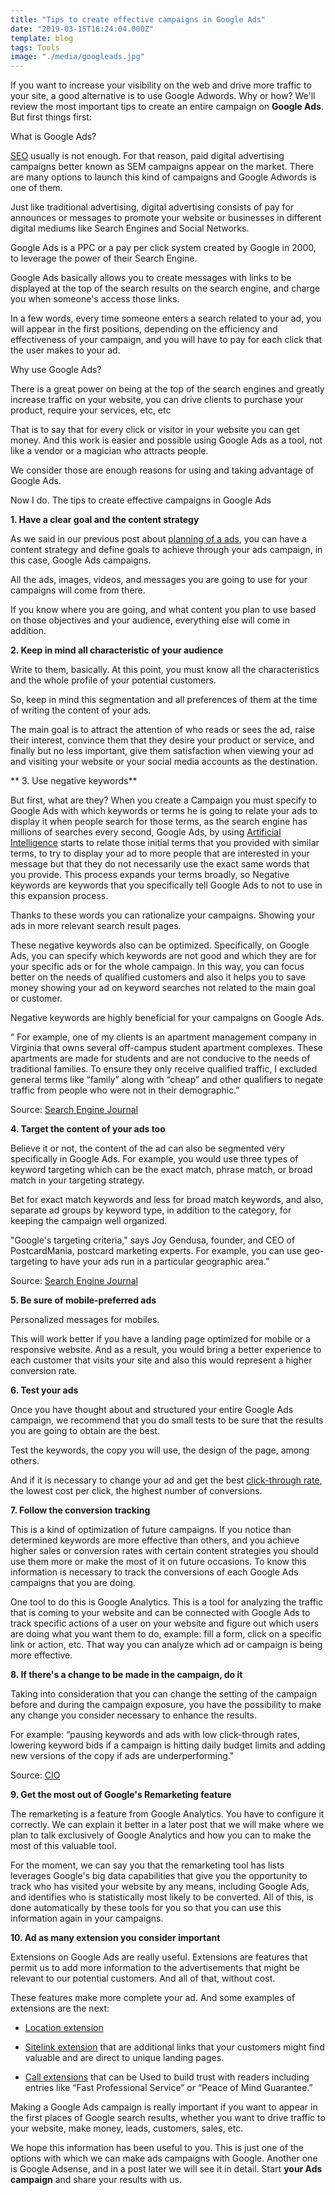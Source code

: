 ```yaml
---
title: "Tips to create effective campaigns in Google Ads"
date: "2019-03-15T16:24:04.000Z"
template: blog
tags: Tools
image: "./media/googleads.jpg"
---
```


If you want to increase your visibility on the web and drive more traffic to your site, a good alternative is to use Google Adwords. Why or how? We'll review the most important tips to create an entire campaign on **Google Ads**. But first things first:

<title-2>What is Google Ads?</title-2>

[SEO](https://cobuildlab.com/blog/seo-tips-that-will-increase-your-position-in-search-engines/)  usually is not enough. For that reason, paid digital advertising campaigns better known as SEM campaigns appear on the market. There are many options to launch this kind of campaigns and Google Adwords is one of them. 

Just like traditional advertising, digital advertising consists of pay for announces or messages to promote your website or businesses in different digital mediums like Search Engines and Social Networks. 

Google Ads is a PPC or a pay per click system created by Google in 2000, to leverage the power of their Search Engine. 

Google Ads basically allows you to create messages with links to be displayed at the top of the search results on the search engine, and charge you when someone's access those links.

In a few words, every time someone enters a search related to your ad, you will appear in the first positions, depending on the efficiency and effectiveness of your campaign, and you will have to pay for each click that the user makes to your ad. 

<title-3>Why use Google Ads?</title-3>

There is a great power on being at the top of the search engines and greatly increase traffic on your website, you can drive clients to purchase your product, require your services, etc, etc

That is to say that for every click or visitor in your website you can get money. And this work is easier and possible using Google Ads as a tool, not like a vendor or a magician who attracts people. 

We consider those are enough reasons for using and taking advantage of Google Ads. 

<title-2>Now I do. The tips to create effective campaigns in Google Ads</title-2>

**1. Have a clear goal and the content strategy**

As we said in our previous post about [planning of a ads](https://cobuildlab.com/blog/Planning-your-ads-campaign-on-10-steps/), you can have a content strategy and define goals to achieve through your ads campaign, in this case, Google Ads campaigns. 

All the ads, images, videos, and messages you are going to use for your campaigns will come from there. 

If you know where you are going, and what content you plan to use based on those objectives and your audience, everything else will come in addition. 

**2. Keep in mind all characteristic of your audience**

Write to them, basically. At this point, you must know all the characteristics and the whole profile of your potential customers.  

So, keep in mind this segmentation and all preferences of them at the time of writing the content of your ads. 

The main goal is to attract the attention of who reads or sees the ad, raise their interest, convince them that they desire your product or service, and finally but no less important, give them satisfaction when viewing your ad and visiting your website or your social media accounts as the destination. 

** 3. Use negative keywords**

But first, what are they? When you create a Campaign you must specify to Google Ads with which keywords or terms he is going to relate your ads to display it when people search for those terms, as the search engine has millions of searches every second, Google Ads, by using [Artificial Intelligence](https://cobuildlab.com/blog/artificial-intelligence-in-2018/) starts to relate those initial terms that you provided with similar terms, to try to display your ad to more people that are interested in your message but that they do not necessarily use the exact same words that you provide. This process expands your terms broadly, so Negative keywords are keywords that you specifically tell Google Ads to not to use in this expansion process.

Thanks to these words you can rationalize your campaigns. Showing your ads in more relevant search result pages. 

These negative keywords also can be optimized. Specifically, on Google Ads, you can specify which keywords are not good and which they are for your specific ads or for the whole campaign. In this way, you can focus better on the needs of qualified customers and also it helps you to save money showing your ad on keyword searches not related to the main goal or customer. 

Negative keywords are highly beneficial for your campaigns on Google Ads. 

“ For example, one of my clients is an apartment management company in Virginia that owns several off-campus student apartment complexes. These apartments are made for students and are not conducive to the needs of traditional families. To ensure they only receive qualified traffic, I excluded general terms like “family” along with “cheap” and other qualifiers to negate traffic from people who were not in their demographic.”

Source: [Search Engine Journal](https://www.searchenginejournal.com/simple-adwords-tips/192929/)

**4. Target the content of your ads too**

Believe it or not, the content of the ad can also be segmented very specifically in Google Ads. For example, you would use three types of keyword targeting which can be the exact match, phrase match, or broad match in your targeting strategy. 

Bet for exact match keywords and less for broad match keywords, and also, separate ad groups by keyword type, in addition to the category, for keeping the campaign well organized.

"Google's targeting criteria," says Joy Gendusa, founder, and CEO of PostcardMania, postcard marketing experts. For example, you can use geo-targeting to have your ads run in a particular geographic area.”

Source: [Search Engine Journal](https://www.searchenginejournal.com/simple-adwords-tips/192929/)

**5. Be sure of mobile-preferred ads**

Personalized messages for mobiles.

This will work better if you have a landing page optimized for mobile or a responsive website. And as a result, you would bring a better experience to each customer that visits your site and also this would represent a higher conversion rate. 

**6. Test your ads**

Once you have thought about and structured your entire Google Ads campaign, we recommend that you do small tests to be sure that the results you are going to obtain are the best. 

Test the keywords, the copy you will use, the design of the page, among others. 

And if it is necessary to change your ad and get the best [click-through rate](https://en.wikipedia.org/wiki/Click-through_rate), the lowest cost per click, the highest number of conversions.

**7. Follow the conversion tracking**

This is a kind of optimization of future campaigns. If you notice than determined keywords are more effective than others, and you achieve higher sales or conversion rates with certain content strategies you should use them more or make the most of it on future occasions. To know this information is necessary to track the conversions of each Google Ads campaigns that you are doing. 

One tool to do this is Google Analytics. This is a tool for analyzing the traffic that is coming to your website and can be connected with Google Ads to track specific actions of a user on your website and figure out which users are doing what you want them to do, example: fill a form, click on a specific link or action, etc. That way you can analyze which ad or campaign is being more effective.

**8. If there's a change to be made in the campaign, do it**

Taking into consideration that you can change the setting of the campaign before and during the campaign exposure, you have the possibility to make any change you consider necessary to enhance the results. 

For example: “pausing keywords and ads with low click-through rates, lowering keyword bids if a campaign is hitting daily budget limits and adding new versions of the copy if ads are underperforming."

Source: [CIO](https://www.cio.com/article/2375774/10-tips-for-creating-a-successful-google-adwords-campaign.html)

**9. Get the most out of Google's Remarketing feature**

The remarketing is a feature from Google Analytics. You have to configure it correctly.  We can explain it better in a later post that we will make where we plan to talk exclusively of Google Analytics and how you can to make the most of this valuable tool. 

For the moment, we can say you that the remarketing tool has lists leverages Google's big data capabilities that give you the opportunity to track who has visited your website by any means, including Google Ads, and identifies who is statistically most likely to be converted. All of this, is done automatically by these tools for you so that you can use this information again in your campaigns.

**10. Ad as many extension you consider important**

Extensions on Google Ads are really useful. Extensions are features that permit us to add more information to the advertisements that might be relevant to our potential customers. And all of that, without cost. 

These features make more complete your ad. And some examples of extensions are the next: 

* [Location extension](https://www.thinkwithgoogle.com/products/location-extensions/) 

* [Sitelink extension](https://support.google.com/google-ads/answer/2375416?hl=en) that are additional links that your customers might find valuable and are direct to unique landing pages.

* [Call extensions](https://support.google.com/google-ads/answer/2453991?hl=en) that can be Used to build trust with readers including entries like “Fast Professional Service” or “Peace of Mind Guarantee.”

Making a Google Ads campaign is really important if you want to appear in the first places of Google search results, whether you want to drive traffic to your website, make money, leads, customers, sales, etc. 

We hope this information has been useful to you. This is just one of the options with which we can make ads campaigns with Google. Another one is Google Adsense, and in a post later we will see it in detail. Start **your Ads campaign** and share your results with us. 
